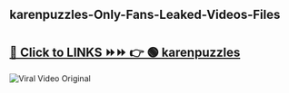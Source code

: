 
 ## karenpuzzles-Only-Fans-Leaked-Videos-Files

# <h2><a href="https://mediaupload.pro?karenpuzzles">🔗 Click to LINKS ⏩⏩ 👉 🟢 karenpuzzles </a></h2>

<a href="https://mediaupload.pro?karenpuzzles" rel="nofollow" data-target="animated-image.originalLink"><img src="https://i.ibb.co.com/xMMVF88/686577567.gif" alt="Viral Video Original" style="max-width: 100%; display: inline-block;" data-target="animated-image.originalImage"></a>
